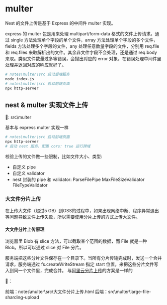 # multer

Nest 的文件上传是基于 Express 的中间件 multer 实现。

express 的 multer 包是用来处理 multipart/form-data 格式的文件上传请求。通过 single 方法处理单个字段的单个文件，array 方法处理单个字段的多个文件，fields 方法处理多个字段的文件，any 处理任意数量字段的文件，分别用 req.file 和 req.files 来取解析出的文件。其余非文件字段不会处理，还是通过 req.body 来取。类似文件数量过多等错误，会抛出对应的 error 对象，在错误处理中间件里处理并返回对应的响应就好了。

```sh
# notes\multer\src 启动后端服务
node index.js
# notes\multer\src 启动前端页面
npx http-server
```

## nest & multer 实现文件上传

🌰: src\multer

基本与 express multer 实现一样

```sh
# notes\multer\src 启动前端页面
npx http-server
# 启动 nest 服务，配置 cors: true 运行跨域
```

校验上传的文件做一些限制，比如文件大小、类型: 
- 自定义 pipe
- 自定义 validator
- nest 封装的 pipe 和 validator: ParseFilePipe MaxFileSizeValidator FileTypeValidator

### 大文件分片上传

在上传大文件（超过5 GB）到OSS的过程中，如果出现网络中断、程序异常退出等问题导致文件上传失败，所以需要使用分片上传的方式上传大文件。

#### 大文件分片上传原理

浏览器里 Blob 有 slice 方法，可以截取某个范围的数据，而 File 就是一种 Blob。所以可以通过 slice 对 File 分片。

服务端把这些分片文件保存在一个目录下。当所有分片传输完成时，发送一个合并请求，服务端通过 fs.createWriteStream 指定 start 位置，来把这些分片文件写入到同一个文件里，完成合并。
与[阿里云分片上传](https://help.aliyun.com/zh/oss/user-guide/multipart-upload)的方案是一样的

🌰：

前端：notes\multer\src\大文件分片上传.html
后端：src\multer\large-file-sharding-upload
